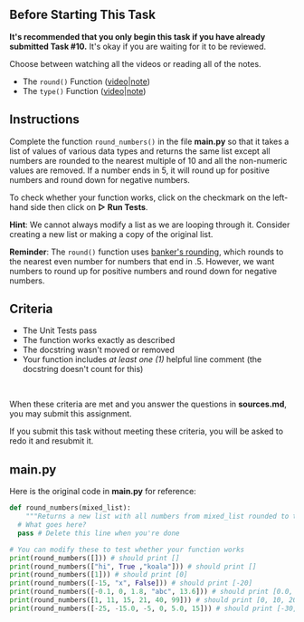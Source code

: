 ## Before Starting This Task

**It's recommended that you only begin this task if you have already submitted Task #10.** It's okay if you are waiting for it to be reviewed.

Choose between watching all the videos or reading all of the notes.

* The `round()` Function ([video](https://www.youtube.com/watch?v=vuTCz1Gz7tc&list=PLVD25niNi0BkyCc47RgZHKnmIh6nsupN7)|[note](https://github.com/Kitchener-Waterloo-Collegiate-and-VS/ICS3U/blob/main/Unit%202/2.07%20The%20round()%20Function.md))
* The `type()` Function ([video](https://www.youtube.com/watch?v=LwTJ8HRtVOA&list=PLVD25niNi0BkyCc47RgZHKnmIh6nsupN7)|[note](https://github.com/Kitchener-Waterloo-Collegiate-and-VS/ICS3U/blob/main/Unit%202/2.08%20The%20type()%20Function.md))

## Instructions

Complete the function `round_numbers()` in the file **main.py** so that it takes a list of values of various data types and returns the same list except all numbers are rounded to the nearest multiple of 10 and all the non-numeric values are removed. If a number ends in 5, it will round up for positive numbers and round down for negative numbers.

To check whether your function works, click on the checkmark on the left-hand side then click on **▷ Run Tests**.

**Hint**: We cannot always modify a list as we are looping through it. Consider creating a new list or making a copy of the original list.

**Reminder**: The `round()` function uses [banker's rounding](https://rounding.to/understanding-the-bankers-rounding/), which rounds to the nearest even number for numbers that end in .5. However, we want numbers to round up for positive numbers and round down for negative numbers.

## Criteria
* The Unit Tests pass
* The function works exactly as described
* The docstring wasn't moved or removed
* Your function includes *at least one (1)* helpful line comment (the docstring doesn't count for this)

&nbsp;&nbsp;

When these criteria are met and you answer the questions in **sources.md**, you may submit this assignment.

If you submit this task without meeting these criteria, you will be asked to redo it and resubmit it.

## main.py

Here is the original code in **main.py** for reference:

```python
def round_numbers(mixed_list):
    """Returns a new list with all numbers from mixed_list rounded to the nearest 10 and all non-numeric values removed."""
  # What goes here?
  pass # Delete this line when you're done

# You can modify these to test whether your function works
print(round_numbers([])) # should print []
print(round_numbers(["hi", True ,"koala"])) # should print []
print(round_numbers([1])) # should print [0]
print(round_numbers([-15, "x", False])) # should print [-20]
print(round_numbers([-0.1, 0, 1.8, "abc", 13.6])) # should print [0.0, 0, 0.0, 10.0]
print(round_numbers([1, 11, 15, 21, 40, 99])) # should print [0, 10, 20, 20, 40, 100]
print(round_numbers([-25, -15.0, -5, 0, 5.0, 15])) # should print [-30, -20.0, -10, 0, 10.0, 20]
```
